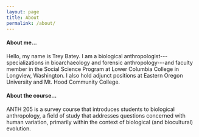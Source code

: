 ```yaml
---
layout: page
title: About
permalink: /about/
---
```


#### About me...
Hello, my name is Trey Batey. I am a biological anthropologist---specializations in bioarchaeology and forensic anthropology---and faculty member in the Social Science Program at Lower Columbia College in Longview, Washington. I also hold adjunct positions at Eastern Oregon University and Mt. Hood Community College.


#### About the course...
ANTH 205 is a survey course that introduces students to biological anthropology, a field of study that addresses questions concerned with human variation, primarily within the context of biological (and biocultural) evolution.